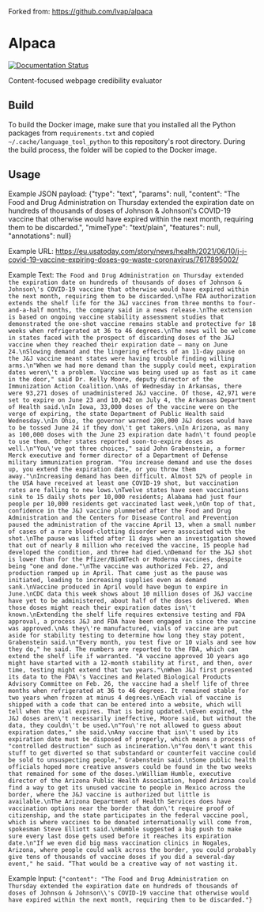 Forked from: https://github.com/lvap/alpaca
# Alpaca
[![Documentation Status](https://readthedocs.org/projects/alpaca-credibility/badge/?version=latest)](https://alpaca-credibility.readthedocs.io/en/latest/?badge=latest)

Content-focused webpage credibility evaluator

## Build
To build the Docker image, make sure that you installed all the Python packages from `requirements.txt` and copied `~/.cache/language_tool_python` to this repository's root directory. During the build process, the folder will be copied to the Docker image.

## Usage

Example JSON payload: {"type": "text", "params": null, "content": "The Food and Drug Administration on Thursday extended the expiration date on hundreds of thousands of doses of Johnson & Johnson\\'s COVID-19 vaccine that otherwise would have expired within the next month, requiring them to be discarded.", "mimeType": "text/plain", "features": null, "annotations": null}

Example URL: https://eu.usatoday.com/story/news/health/2021/06/10/j-j-covid-19-vaccine-expiring-doses-go-waste-coronavirus/7617895002/

Example Text: `The Food and Drug Administration on Thursday extended the expiration date on hundreds of thousands of doses of Johnson & Johnson\'s COVID-19 vaccine that otherwise would have expired within the next month, requiring them to be discarded.\nThe FDA authorization extends the shelf life for the J&J vaccines from three months to four-and-a-half months, the company said in a news release.\nThe extension is based on ongoing vaccine stability assessment studies that demonstrated the one-shot vaccine remains stable and protective for 18 weeks when refrigerated at 36 to 46 degrees.\nThe news will be welcome in states faced with the prospect of discarding doses of the J&J vaccine when they reached their expiration date – many on June 24.\nSlowing demand and the lingering effects of an 11-day pause on the J&J vaccine meant states were having trouble finding willing arms.\n"When we had more demand than the supply could meet, expiration dates weren\'t a problem. Vaccine was being used up as fast as it came in the door," said Dr. Kelly Moore, deputy director of the Immunization Action Coalition.\nAs of Wednesday in Arkansas, there were 93,271 doses of unadministered J&J vaccine. Of those, 42,971 were set to expire on June 23 and 10,042 on July 4, the Arkansas Department of Health said.\nIn Iowa, 33,000 doses of the vaccine were on the verge of expiring, the state Department of Public Health said Wednesday.\nIn Ohio, the governor warned 200,000 J&J doses would have to be tossed June 24 if they don\'t get takers.\nIn Arizona, as many as 100,000 doses with the June 23 expiration date hadn\'t found people to use them. Other states reported soon-to-expire doses as well.\n"You\'ve got three choices," said John Grabenstein, a former Merck executive and former director of a Department of Defense military immunization program. "You increase demand and use the doses up, you extend the expiration date, or you throw them away."\nIncreasing demand has been difficult. Almost 52% of people in the USA have received at least one COVID-19 shot, but vaccination rates are falling to new lows.\nTwelve states have seen vaccinations sink to 15 daily shots per 10,000 residents; Alabama had just four people per 10,000 residents get vaccinated last week,\nOn top of that, confidence in the J&J vaccine plummeted after the Food and Drug Administration and the Centers for Disease Control and Prevention paused the administration of the vaccine April 13, when a small number of cases of a rare blood-clotting disorder were associated with the shot.\nThe pause was lifted after 11 days when an investigation showed that out of nearly 8 million who received the vaccine, 15 people had developed the condition, and three had died.\nDemand for the J&J shot is lower than for the Pfizer/BioNTech or Moderna vaccines, despite being "one and done."\nThe vaccine was authorized Feb. 27, and production ramped up in April. That came just as the pause was initiated, leading to increasing supplies even as demand sank.\nVaccine produced in April would have begun to expire in June.\nCDC data this week shows about 10 million doses of J&J vaccine have yet to be administered, about half of the doses delivered. When those doses might reach their expiration dates isn\'t known.\nExtending the shelf life requires extensive testing and FDA approval, a process J&J and FDA have been engaged in since the vaccine was approved.\nAs they\'re manufactured, vials of vaccine are put aside for stability testing to determine how long they stay potent, Grabenstein said.\n"Every month, you test five or 10 vials and see how they do," he said. The numbers are reported to the FDA, which can extend the shelf life if warranted. "A vaccine approved 10 years ago might have started with a 12-month stability at first, and then, over time, testing might extend that two years."\nWhen J&J first presented its data to the FDA\'s Vaccines and Related Biological Products Advisory Committee on Feb. 26, the vaccine had a shelf life of three months when refrigerated at 36 to 46 degrees. It remained stable for two years when frozen at minus 4 degrees.\nEach vial of vaccine is shipped with a code that can be entered into a website, which will tell when the vial expires. That is being updated.\nEven expired, the J&J doses aren\'t necessarily ineffective, Moore said, but without the data, they couldn\'t be used.\n"You\'re not allowed to guess about expiration dates," she said.\nAny vaccine that isn\'t used by its expiration date must be disposed of properly, which means a process of "controlled destruction" such as incineration.\n"You don\'t want this stuff to get diverted so that substandard or counterfeit vaccine could be sold to unsuspecting people," Grabenstein said.\nSome public health officials hoped more creative answers could be found in the two weeks that remained for some of the doses.\nWilliam Humble, executive director of the Arizona Public Health Association, hoped Arizona could find a way to get its unused vaccine to people in Mexico across the border, where the J&J vaccine is authorized but little is available.\nThe Arizona Department of Health Services does have vaccination options near the border that don\'t require proof of citizenship, and the state participates in the federal vaccine pool, which is where vaccines to be donated internationally will come from, spokesman Steve Elliott said.\nHumble suggested a big push to make sure every last dose gets used before it reaches its expiration date.\n"If we even did big mass vaccination clinics in Nogales, Arizona, where people could walk across the border, you could probably give tens of thousands of vaccine doses if you did a several-day event," he said. “That would be a creative way of not wasting it.`

Example Input:
`{"content": "The Food and Drug Administration on Thursday extended the expiration date on hundreds of thousands of doses of Johnson & Johnson\\'s COVID-19 vaccine that otherwise would have expired within the next month, requiring them to be discarded."}`
